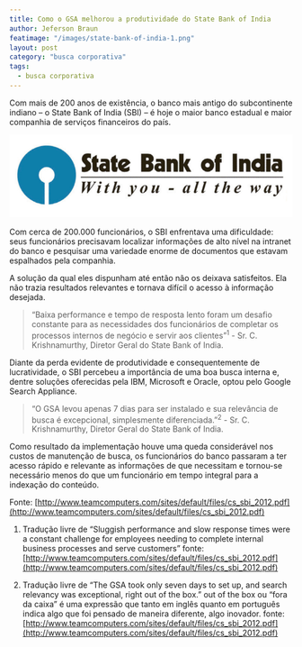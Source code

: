 ```yaml
---
title: Como o GSA melhorou a produtividade do State Bank of India
author: Jeferson Braun
featimage: "/images/state-bank-of-india-1.png"
layout: post
category: "busca corporativa"
tags:
  - busca corporativa
---
```


Com mais de 200 anos de existência, o banco mais antigo do subcontinente indiano – o State Bank of India (SBI) – é hoje o maior banco estadual e maior companhia de serviços financeiros do país.

![Logo e slogan do State Bank of India](/images/state-bank-of-india-2.png)

Com cerca de 200.000 funcionários, o SBI enfrentava uma dificuldade: seus funcionários precisavam localizar informações de alto nível na intranet do banco e pesquisar uma variedade enorme de documentos que estavam espalhados pela companhia.

A solução da qual eles dispunham até então não os deixava satisfeitos. Ela não trazia resultados relevantes e tornava difícil o acesso à informação desejada.

>“Baixa performance e tempo de resposta lento foram um desafio constante para as necessidades dos funcionários de completar os processos internos de negócio e servir aos clientes”<sup>1</sup> - Sr. C. Krishnamurthy, Diretor Geral do State Bank of India.

Diante da perda evidente de produtividade e consequentemente de lucratividade, o SBI percebeu a importância de uma boa busca interna e, dentre soluções oferecidas pela IBM, Microsoft e Oracle, optou pelo Google Search Appliance.

>“O GSA levou apenas 7 dias para ser instalado e sua relevância de busca é excepcional, simplesmente diferenciada.”<sup>2</sup> - Sr. C. Krishnamurthy, Diretor Geral do State Bank of India.

Como resultado da implementação houve uma queda considerável nos custos de manutenção de busca, os funcionários do banco passaram a ter acesso rápido e relevante as informações de que necessitam e tornou-se necessário menos do que um funcionário em tempo integral para a indexação do conteúdo.

Fonte: [http://www.teamcomputers.com/sites/default/files/cs_sbi_2012.pdf](http://www.teamcomputers.com/sites/default/files/cs_sbi_2012.pdf)

1. Tradução livre de “Sluggish performance and slow response times were a constant challenge for employees needing to complete internal business processes and serve customers” fonte: [http://www.teamcomputers.com/sites/default/files/cs_sbi_2012.pdf](http://www.teamcomputers.com/sites/default/files/cs_sbi_2012.pdf)

2. Tradução livre de “The GSA took only seven days to set up, and search relevancy was exceptional, right out of the box.” out of the box ou “fora da caixa” é uma expressão que tanto em inglês quanto em português indica algo que foi pensado de maneira diferente, algo inovador. fonte: [http://www.teamcomputers.com/sites/default/files/cs_sbi_2012.pdf](http://www.teamcomputers.com/sites/default/files/cs_sbi_2012.pdf)